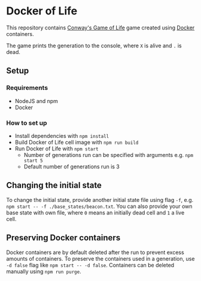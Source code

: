 # Docker of Life

This repository contains
[Conway's Game of Life](https://en.wikipedia.org/wiki/Conway's_Game_of_Life)
game created using [Docker](https://www.docker.com/) containers.

The game prints the generation to the console, where `X` is alive and `.` is dead.

## Setup

### Requirements

- NodeJS and npm
- Docker

### How to set up

- Install dependencies with `npm install`
- Build Docker of Life cell image with `npm run build`
- Run Docker of Life with `npm start`
  - Number of generations run can be specified with arguments e.g. `npm start 5`
  - Default number of generations run is 3

## Changing the initial state

To change the initial state, provide another initial state file using flag `-f`,
 e.g. `npm start -- -f ./base_states/beacon.txt`. You can also provide your own
 base state with own file, where `0` means an initially dead cell and `1` a
 live cell.

## Preserving Docker containers

Docker containers are by default deleted after the run to prevent excess amounts
 of containers. To preserve the containers used in a generation, use `-d false`
 flag like `npm start -- -d false`. Containers can be deleted manually using
 `npm run purge`.
